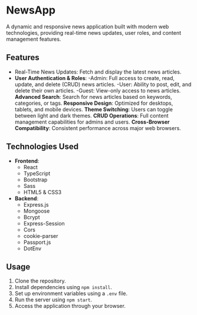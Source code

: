 # NewsApp
A dynamic and responsive news application built with modern web technologies, providing real-time news updates, user roles, and content management features.

## Features
- Real-Time News Updates: Fetch and display the latest news articles.
- **User Authentication & Roles**:
  -Admin: Full access to create, read, update, and delete (CRUD) news articles.
  -User: Ability to post, edit, and delete their own articles.
  -Guest: View-only access to news articles.
**Advanced Search**: Search for news articles based on keywords, categories, or tags.
**Responsive Design**: Optimized for desktops, tablets, and mobile devices.
**Theme Switching**: Users can toggle between light and dark themes.
**CRUD Operations**: Full content management capabilities for admins and users.
**Cross-Browser Compatibility**: Consistent performance across major web browsers.

## Technologies Used
- **Frontend**:
  - React
  - TypeScript
  - Bootstrap
  - Sass
  - HTML5 & CSS3
- **Backend**:
  - Express.js
  - Mongoose
  - Bcrypt
  - Express-Session
  - Cors
  - cookie-parser
  - Passport.js
  - DotEnv

## Usage
1. Clone the repository.
2. Install dependencies using `npm install`.
3. Set up environment variables using a `.env` file.
4. Run the server using `npm start`.
5. Access the application through your browser.
